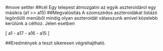 #move settler
##cél
Egy telepest átmozgatni az egyik aszteroidárol egy másikra (a1 >> a15)
##Megvalósítás
A szomszédos aszteroidákat listázó legördülő menüből mindig olyan aszteroidát válasszunk amivel közelebb kerülünk a célhoz.
Jelen esetben

[ a1 - a17 - a16 - a15 ]

##Eredmények
a teszt sikeresen végrehajtható.